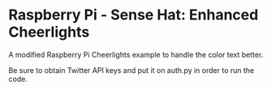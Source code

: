 
# Raspberry Pi - Sense Hat: Enhanced Cheerlights
A modified Raspberry Pi Cheerlights example to handle the color text better.

Be sure to obtain Twitter API keys and put it on auth.py in order to run the code.
